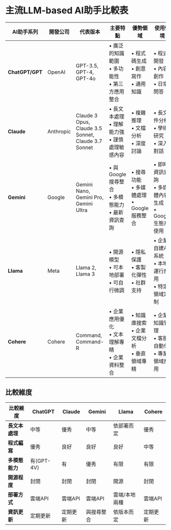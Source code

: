 <h1 id="主流llm-based-ai助手比較表">主流LLM-based AI助手比較表</h1>

<table>
<thead>
<tr>
<th>AI助手系列</th>
<th>開發公司</th>
<th>代表版本</th>
<th>主要特點</th>
<th>優勢領域</th>
<th>使用情境</th>
</tr>
</thead>
<tbody>
<tr>
<td><strong>ChatGPT/GPT</strong></td>
<td>OpenAI</td>
<td>GPT-3.5, GPT-4, GPT-4o</td>
<td>• 廣泛的知識範圍<br>• 多功能性<br>• 第三方應用整合</td>
<td>• 程式碼生成<br>• 創意寫作<br>• 通用知識</td>
<td>• 程式開發<br>• 內容創作<br>• 日常問答</td>
</tr>
<tr>
<td><strong>Claude</strong></td>
<td>Anthropic</td>
<td>Claude 3 Opus,<br>Claude 3.5 Sonnet,<br>Claude 3.7 Sonnet</td>
<td>• 長文本處理<br>• 理解能力強<br>• 謹慎處理敏感內容</td>
<td>• 複雜推理<br>• 文檔分析<br>• 深度討論</td>
<td>• 長文件分析<br>• 學術研究<br>• 深入對話</td>
</tr>
<tr>
<td><strong>Gemini</strong></td>
<td>Google</td>
<td>Gemini Nano,<br>Gemini Pro,<br>Gemini Ultra</td>
<td>• 與Google搜尋整合<br>• 多模態能力<br>• 最新資訊查詢</td>
<td>• 搜尋功能<br>• 多媒體處理<br>• Google服務整合</td>
<td>• 即時資訊查詢<br>• 多媒體內容生成<br>• Google生態系使用</td>
</tr>
<tr>
<td><strong>Llama</strong></td>
<td>Meta</td>
<td>Llama 2,<br>Llama 3</td>
<td>• 開源模型<br>• 可本地部署<br>• 可自行微調</td>
<td>• 隱私保護<br>• 客製化彈性<br>• 社群支持</td>
<td>• 企業自建AI系統<br>• 本地運行應用<br>• 特定領域定制</td>
</tr>
<tr>
<td><strong>Cohere</strong></td>
<td>Cohere</td>
<td>Command,<br>Command-R</td>
<td>• 企業應用優化<br>• 文本理解專精<br>• 企業資料整合</td>
<td>• 知識庫搜索<br>• 企業文檔分析<br>• 垂直領域專精</td>
<td>• 企業知識管理<br>• 客服自動化<br>• 專業領域應用</td>
</tr>
</tbody>
</table><h2 id="比較維度">比較維度</h2>

<table>
<thead>
<tr>
<th>比較維度</th>
<th>ChatGPT</th>
<th>Claude</th>
<th>Gemini</th>
<th>Llama</th>
<th>Cohere</th>
</tr>
</thead>
<tbody>
<tr>
<td><strong>長文本處理</strong></td>
<td>中等</td>
<td>優秀</td>
<td>中等</td>
<td>依部署而定</td>
<td>優秀</td>
</tr>
<tr>
<td><strong>程式編寫</strong></td>
<td>優秀</td>
<td>良好</td>
<td>良好</td>
<td>良好</td>
<td>中等</td>
</tr>
<tr>
<td><strong>多模態能力</strong></td>
<td>有(GPT-4V)</td>
<td>有</td>
<td>優秀</td>
<td>有限</td>
<td>有限</td>
</tr>
<tr>
<td><strong>開源程度</strong></td>
<td>封閉</td>
<td>封閉</td>
<td>封閉</td>
<td>開源</td>
<td>封閉</td>
</tr>
<tr>
<td><strong>部署方式</strong></td>
<td>雲端API</td>
<td>雲端API</td>
<td>雲端API</td>
<td>雲端/本地兩種</td>
<td>雲端API</td>
</tr>
<tr>
<td><strong>資訊更新</strong></td>
<td>定期更新</td>
<td>定期更新</td>
<td>與搜尋整合</td>
<td>依版本而定</td>
<td>定期更新</td>
</tr>
</tbody>
</table>
